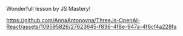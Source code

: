 Wonderfull lesson by JS Mastery!



https://github.com/AnnaAntonovna/ThreeJs-OpenAI-React/assets/109595826/27623645-f836-4f8e-947a-4f6cf4a228fa

